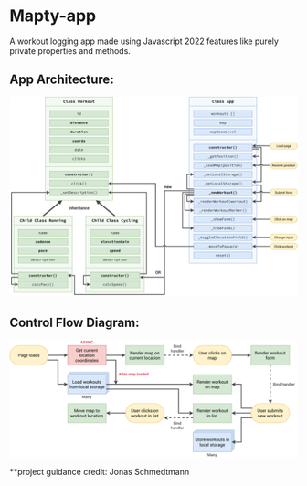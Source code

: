 # Mapty-app
A workout logging app made using Javascript 2022 features like purely private properties and methods.

## App Architecture:
![Architecture](Mapty-architecture-final.png)

## Control Flow Diagram:
![ControlFlow](Mapty-flowchart.png)

**project guidance credit: Jonas Schmedtmann
